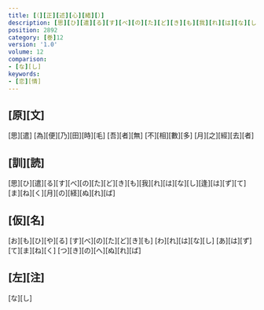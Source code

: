 ```yaml
---
title: [（][正][述][心][緒][）]
description: [思][ひ][遣][る][す][べ][の][た][ど][き][も][我][れ][は][な][し][逢][は][ず][て][ま][ね][く][月][の][経][ぬ][れ][ば]
position: 2892
category: [巻]12
version: '1.0'
volume: 12
comparison:
- [な][し]
keywords:
- [恋][情]
---
```


## [原][文]

[思][遣] [為][便][乃][田][時][毛] [吾][者][無] [不][相][數][多] [月][之][經][去][者]

## [訓][読]

[思][ひ][遣][る][す][べ][の][た][ど][き][も][我][れ][は][な][し][逢][は][ず][て][ま][ね][く][月][の][経][ぬ][れ][ば]

## [仮][名]

[お][も][ひ][や][る] [す][べ][の][た][ど][き][も] [わ][れ][は][な][し] [あ][は][ず][て][ま][ね][く] [つ][き][の][へ][ぬ][れ][ば]

## [左][注]

[な][し]
